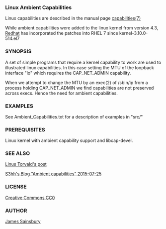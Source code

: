 
### Linux Ambient Capabilities
Linux capabilities are described in the manual page
[capabilities(7)](http://man7.org/linux/man-pages/man7/capabilities.7.html)

While ambient capabilities were added to the linux kernel from version 4.3,
[Redhat](https://access.redhat.com/solutions/1264083)
has incorporated the patches into RHEL 7 since kernel-3.10.0-514.el7

### SYNOPSIS
A set of simple programs that require a kernel capability to work
are used to illustrated linux capabilities.
In this case setting the MTU of the loopback interface "lo" which 
requires the CAP_NET_ADMIN capability.

When we attempt to change the MTU by an exec(2) of /sbin/ip
from a process holding CAP_NET_ADMIN we find capabilities are
not preserved across execs.
Hence the need for ambient capabilities.

### EXAMPLES
See Ambient_Capabilities.txt for a description of examples in "src/"

### PREREQUISITES
Linux kernel with ambient capability support and libcap-devel.

### SEE ALSO
[Linus Torvald's post](https://github.com/torvalds/linux/commit/58319057b7847667f0c9585b9de0e8932b0fdb08)

[S3hh's Blog "Ambient capabilities" 2015-07-25](https://s3hh.wordpress.com/2015/07/25/ambient-capabilities/)

### LICENSE
[Creative Commons CC0](http://creativecommons.org/publicdomain/zero/1.0/legalcode)

### AUTHOR
[James Sainsbury](mailto:toves@sdf.lonestar.org)

